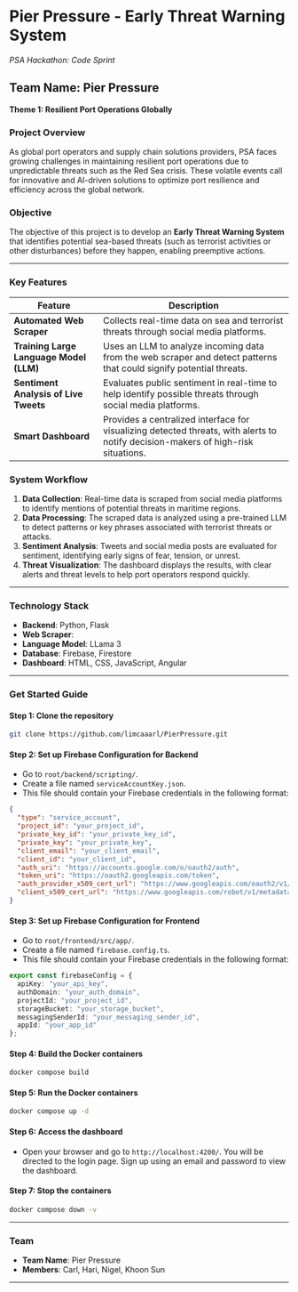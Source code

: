 # Pier Pressure - Early Threat Warning System

*PSA Hackathon: Code Sprint*

## Team Name: Pier Pressure

**Theme 1: Resilient Port Operations Globally**

### Project Overview

As global port operators and supply chain solutions providers, PSA faces growing challenges in maintaining resilient
port operations due to unpredictable threats such as the Red Sea crisis. These volatile events call for innovative and
AI-driven solutions to optimize port resilience and efficiency across the global network.

### Objective

The objective of this project is to develop an **Early Threat Warning System** that identifies potential sea-based
threats (such as terrorist activities or other disturbances) before they happen, enabling preemptive actions.

---

### Key Features

| Feature                                 | Description                                                                                                                       |
|-----------------------------------------|-----------------------------------------------------------------------------------------------------------------------------------|
| **Automated Web Scraper**               | Collects real-time data on sea and terrorist threats through social media platforms.                                              |
| **Training Large Language Model (LLM)** | Uses an LLM to analyze incoming data from the web scraper and detect patterns that could signify potential threats.               |
| **Sentiment Analysis of Live Tweets**   | Evaluates public sentiment in real-time to help identify possible threats through social media platforms.                         |
| **Smart Dashboard**                     | Provides a centralized interface for visualizing detected threats, with alerts to notify decision-makers of high-risk situations. |

### System Workflow

1. **Data Collection**: Real-time data is scraped from social media platforms to identify mentions of potential threats
   in maritime regions.
2. **Data Processing**: The scraped data is analyzed using a pre-trained LLM to detect patterns or key phrases
   associated with terrorist threats or attacks.
3. **Sentiment Analysis**: Tweets and social media posts are evaluated for sentiment, identifying early signs of fear,
   tension, or unrest.
4. **Threat Visualization**: The dashboard displays the results, with clear alerts and threat levels to help port
   operators respond quickly.

---

### Technology Stack

- **Backend**: Python, Flask
- **Web Scraper**: 
- **Language Model**: LLama 3
- **Database**: Firebase, Firestore
- **Dashboard**: HTML, CSS, JavaScript, Angular

---

### Get Started Guide

#### Step 1: Clone the repository

```bash
git clone https://github.com/limcaaarl/PierPressure.git
```

#### Step 2: Set up Firebase Configuration for Backend

- Go to `root/backend/scripting/`.
- Create a file named `serviceAccountKey.json`.
- This file should contain your Firebase credentials in the following format:
```json
{
  "type": "service_account",
  "project_id": "your_project_id",
  "private_key_id": "your_private_key_id",
  "private_key": "your_private_key",
  "client_email": "your_client_email",
  "client_id": "your_client_id",
  "auth_uri": "https://accounts.google.com/o/oauth2/auth",
  "token_uri": "https://oauth2.googleapis.com/token",
  "auth_provider_x509_cert_url": "https://www.googleapis.com/oauth2/v1/certs",
  "client_x509_cert_url": "https://www.googleapis.com/robot/v1/metadata/x509/your_project_id"
}
```
#### Step 3: Set up Firebase Configuration for Frontend

- Go to `root/frontend/src/app/`.
- Create a file named `firebase.config.ts`.
- This file should contain your Firebase credentials in the following format:
```typescript
export const firebaseConfig = {
  apiKey: "your_api_key",
  authDomain: "your_auth_domain",
  projectId: "your_project_id",
  storageBucket: "your_storage_bucket",
  messagingSenderId: "your_messaging_sender_id",
  appId: "your_app_id"
};
```

#### Step 4: Build the Docker containers
```bash
docker compose build
```

#### Step 5: Run the Docker containers
```bash
docker compose up -d
```

#### Step 6: Access the dashboard
- Open your browser and go to `http://localhost:4200/`. You will be directed to the login page. Sign up using an email and password to view the dashboard.

#### Step 7: Stop the containers
```bash
docker compose down -v
```

---

### Team

- **Team Name**: Pier Pressure
- **Members**: Carl, Hari, Nigel, Khoon Sun

---
